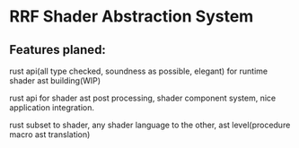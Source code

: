# RRF Shader Abstraction System

## Features planed:

rust api(all type checked, soundness as possible, elegant) for runtime shader ast building(WIP)

rust api for shader ast post processing, shader component system, nice application integration.

rust subset to shader, any shader language to the other, ast level(procedure macro ast translation)

